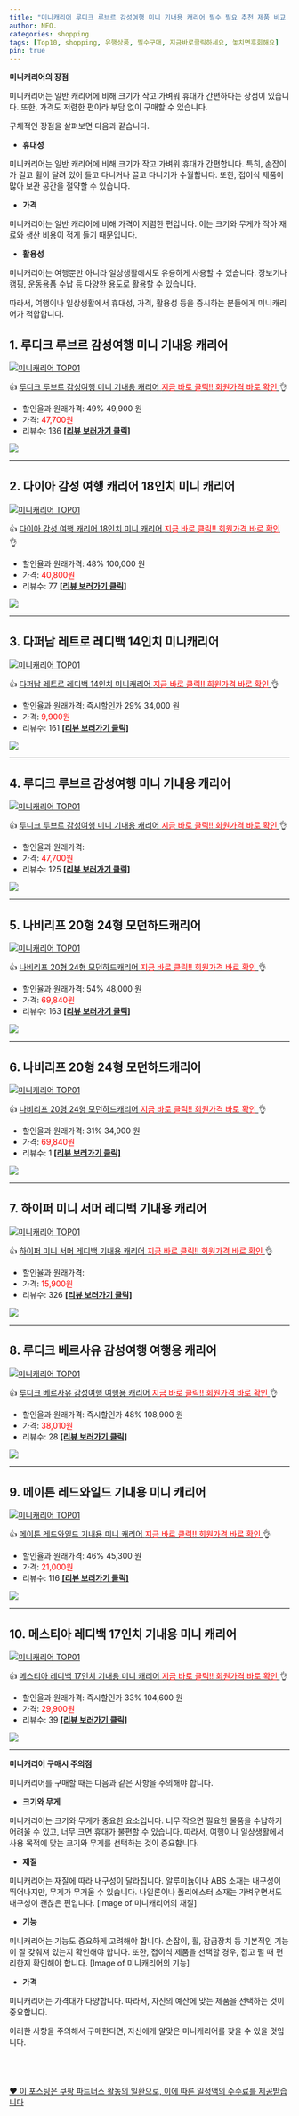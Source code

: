```yaml
---
title: "미니캐리어 루디크 루브르 감성여행 미니 기내용 캐리어 필수 필요 추천 제품 비교 최저 가격 비교 장점 구매 후기 구매평"
author: NEO.
categories: shopping
tags: [Top10, shopping, 유행상품, 필수구매, 지금바로클릭하세요, 놓치면후회해요]
pin: true
---
```

**미니캐리어의 장점**

미니캐리어는 일반 캐리어에 비해 크기가 작고 가벼워 휴대가 간편하다는 장점이 있습니다. 또한, 가격도 저렴한 편이라 부담 없이 구매할 수 있습니다.

구체적인 장점을 살펴보면 다음과 같습니다.

* **휴대성**

미니캐리어는 일반 캐리어에 비해 크기가 작고 가벼워 휴대가 간편합니다. 특히, 손잡이가 길고 휠이 달려 있어 들고 다니거나 끌고 다니기가 수월합니다. 또한, 접이식 제품이 많아 보관 공간을 절약할 수 있습니다.

* **가격**

미니캐리어는 일반 캐리어에 비해 가격이 저렴한 편입니다. 이는 크기와 무게가 작아 재료와 생산 비용이 적게 들기 때문입니다.

* **활용성**

미니캐리어는 여행뿐만 아니라 일상생활에서도 유용하게 사용할 수 있습니다. 장보기나 캠핑, 운동용품 수납 등 다양한 용도로 활용할 수 있습니다.

따라서, 여행이나 일상생활에서 휴대성, 가격, 활용성 등을 중시하는 분들에게 미니캐리어가 적합합니다.

   

## 1. 루디크 루브르 감성여행 미니 기내용 캐리어

[![미니캐리어 TOP01](https://thumbnail9.coupangcdn.com/thumbnails/remote/490x490ex/image/retail/images/1575090347713877-c21df360-984a-440c-8cb4-f15cf1a155c3.jpg)](https://link.coupang.com/re/AFFSDP?lptag=AF3617701&subid=GithubCoopas&pageKey=7355188221&traceid=V0-153&itemId=18937996813&vendorItemId=86064550963)


👍 [루디크 루브르 감성여행 미니 기내용 캐리어 <font color=red> 지금 바로 클릭!! 회원가격 바로 확인 </font> ](https://link.coupang.com/re/AFFSDP?lptag=AF3617701&subid=GithubCoopas&pageKey=7355188221&traceid=V0-153&itemId=18937996813&vendorItemId=86064550963) 👌 


- 할인율과 원래가격: 49%  49,900   원
- 가격: <span style='color:red'>47,700원</span>
- 리뷰수: 136  [**[리뷰 보러가기 클릭]**](https://link.coupang.com/re/AFFSDP?lptag=AF3617701&subid=GithubCoopas&pageKey=7355188221&traceid=V0-153&itemId=18937996813&vendorItemId=86064550963)

[![](/discount_price.png)](https://link.coupang.com/re/AFFSDP?lptag=AF3617701&subid=GithubCoopas&pageKey=7355188221&traceid=V0-153&itemId=18937996813&vendorItemId=86064550963)

---


   

## 2. 다이아 감성 여행 캐리어 18인치 미니 캐리어

[![미니캐리어 TOP01](https://thumbnail7.coupangcdn.com/thumbnails/remote/490x490ex/image/vendor_inventory/1e73/71c05d2a067d405eb4ac29205f956c3921268c927a42969291a9d07850b5.jpg)](https://link.coupang.com/re/AFFSDP?lptag=AF3617701&subid=GithubCoopas&pageKey=6997519319&traceid=V0-153&itemId=17148085736&vendorItemId=84336308868)


👍 [다이아 감성 여행 캐리어 18인치 미니 캐리어 <font color=red> 지금 바로 클릭!! 회원가격 바로 확인 </font> ](https://link.coupang.com/re/AFFSDP?lptag=AF3617701&subid=GithubCoopas&pageKey=6997519319&traceid=V0-153&itemId=17148085736&vendorItemId=84336308868) 👌 


- 할인율과 원래가격: 48%  100,000   원
- 가격: <span style='color:red'>40,800원</span>
- 리뷰수: 77  [**[리뷰 보러가기 클릭]**](https://link.coupang.com/re/AFFSDP?lptag=AF3617701&subid=GithubCoopas&pageKey=6997519319&traceid=V0-153&itemId=17148085736&vendorItemId=84336308868)

[![](/discount_price.png)](https://link.coupang.com/re/AFFSDP?lptag=AF3617701&subid=GithubCoopas&pageKey=6997519319&traceid=V0-153&itemId=17148085736&vendorItemId=84336308868)

---


   

## 3. 다퍼남 레트로 레디백 14인치 미니캐리어

[![미니캐리어 TOP01](https://thumbnail7.coupangcdn.com/thumbnails/remote/490x490ex/image/vendor_inventory/d3f8/6f7292de8ed136157a4378ca7ca2a36e7d6105fb81ce769adcddddb22051.jpg)](https://link.coupang.com/re/AFFSDP?lptag=AF3617701&subid=GithubCoopas&pageKey=7151507835&traceid=V0-153&itemId=17980413228&vendorItemId=85137264112)


👍 [다퍼남 레트로 레디백 14인치 미니캐리어 <font color=red> 지금 바로 클릭!! 회원가격 바로 확인 </font> ](https://link.coupang.com/re/AFFSDP?lptag=AF3617701&subid=GithubCoopas&pageKey=7151507835&traceid=V0-153&itemId=17980413228&vendorItemId=85137264112) 👌 


- 할인율과 원래가격: 즉시할인가 29%  34,000   원
- 가격: <span style='color:red'>9,900원</span>
- 리뷰수: 161  [**[리뷰 보러가기 클릭]**](https://link.coupang.com/re/AFFSDP?lptag=AF3617701&subid=GithubCoopas&pageKey=7151507835&traceid=V0-153&itemId=17980413228&vendorItemId=85137264112)

[![](/discount_price.png)](https://link.coupang.com/re/AFFSDP?lptag=AF3617701&subid=GithubCoopas&pageKey=7151507835&traceid=V0-153&itemId=17980413228&vendorItemId=85137264112)

---


   

## 4. 루디크 루브르 감성여행 미니 기내용 캐리어

[![미니캐리어 TOP01](https://thumbnail9.coupangcdn.com/thumbnails/remote/490x490ex/image/retail/images/1575090347713877-c21df360-984a-440c-8cb4-f15cf1a155c3.jpg)](https://link.coupang.com/re/AFFSDP?lptag=AF3617701&subid=GithubCoopas&pageKey=7355188221&traceid=V0-153&itemId=18937996813&vendorItemId=86064550963)


👍 [루디크 루브르 감성여행 미니 기내용 캐리어 <font color=red> 지금 바로 클릭!! 회원가격 바로 확인 </font> ](https://link.coupang.com/re/AFFSDP?lptag=AF3617701&subid=GithubCoopas&pageKey=7355188221&traceid=V0-153&itemId=18937996813&vendorItemId=86064550963) 👌 


- 할인율과 원래가격: 
- 가격: <span style='color:red'>47,700원</span>
- 리뷰수: 125  [**[리뷰 보러가기 클릭]**](https://link.coupang.com/re/AFFSDP?lptag=AF3617701&subid=GithubCoopas&pageKey=7355188221&traceid=V0-153&itemId=18937996813&vendorItemId=86064550963)

[![](/discount_price.png)](https://link.coupang.com/re/AFFSDP?lptag=AF3617701&subid=GithubCoopas&pageKey=7355188221&traceid=V0-153&itemId=18937996813&vendorItemId=86064550963)

---


   

## 5. 나비리프 20형 24형 모던하드캐리어

[![미니캐리어 TOP01](https://thumbnail9.coupangcdn.com/thumbnails/remote/490x490ex/image/vendor_inventory/dbb6/f476234857920750e566244f22e72839bf41e7cdc8ba7a0e85310f1f20d7.png)](https://link.coupang.com/re/AFFSDP?lptag=AF3617701&subid=GithubCoopas&pageKey=7273708242&traceid=V0-153&itemId=18556448179&vendorItemId=85694218009)


👍 [나비리프 20형 24형 모던하드캐리어 <font color=red> 지금 바로 클릭!! 회원가격 바로 확인 </font> ](https://link.coupang.com/re/AFFSDP?lptag=AF3617701&subid=GithubCoopas&pageKey=7273708242&traceid=V0-153&itemId=18556448179&vendorItemId=85694218009) 👌 


- 할인율과 원래가격: 54%  48,000   원
- 가격: <span style='color:red'>69,840원</span>
- 리뷰수: 163  [**[리뷰 보러가기 클릭]**](https://link.coupang.com/re/AFFSDP?lptag=AF3617701&subid=GithubCoopas&pageKey=7273708242&traceid=V0-153&itemId=18556448179&vendorItemId=85694218009)

[![](/discount_price.png)](https://link.coupang.com/re/AFFSDP?lptag=AF3617701&subid=GithubCoopas&pageKey=7273708242&traceid=V0-153&itemId=18556448179&vendorItemId=85694218009)

---


   

## 6. 나비리프 20형 24형 모던하드캐리어

[![미니캐리어 TOP01](https://thumbnail7.coupangcdn.com/thumbnails/remote/490x490ex/image/vendor_inventory/1de8/2f7f889daed7fe76bb329faabe6884002c076b47e4814120b06d0918ff0b.png)](https://link.coupang.com/re/AFFSDP?lptag=AF3617701&subid=GithubCoopas&pageKey=7273708242&traceid=V0-153&itemId=18556448198&vendorItemId=85694218067)


👍 [나비리프 20형 24형 모던하드캐리어 <font color=red> 지금 바로 클릭!! 회원가격 바로 확인 </font> ](https://link.coupang.com/re/AFFSDP?lptag=AF3617701&subid=GithubCoopas&pageKey=7273708242&traceid=V0-153&itemId=18556448198&vendorItemId=85694218067) 👌 


- 할인율과 원래가격: 31%  34,900   원
- 가격: <span style='color:red'>69,840원</span>
- 리뷰수: 1  [**[리뷰 보러가기 클릭]**](https://link.coupang.com/re/AFFSDP?lptag=AF3617701&subid=GithubCoopas&pageKey=7273708242&traceid=V0-153&itemId=18556448198&vendorItemId=85694218067)

[![](/discount_price.png)](https://link.coupang.com/re/AFFSDP?lptag=AF3617701&subid=GithubCoopas&pageKey=7273708242&traceid=V0-153&itemId=18556448198&vendorItemId=85694218067)

---


   

## 7. 하이퍼 미니 서머 레디백 기내용 캐리어

[![미니캐리어 TOP01](https://thumbnail7.coupangcdn.com/thumbnails/remote/490x490ex/image/vendor_inventory/2f4d/a6ef09c5003e4027446fc8167b776f83fdef07e18ac986b5a131dfe92243.jpg)](https://link.coupang.com/re/AFFSDP?lptag=AF3617701&subid=GithubCoopas&pageKey=6663831600&traceid=V0-153&itemId=15306270845&vendorItemId=85183937784)


👍 [하이퍼 미니 서머 레디백 기내용 캐리어 <font color=red> 지금 바로 클릭!! 회원가격 바로 확인 </font> ](https://link.coupang.com/re/AFFSDP?lptag=AF3617701&subid=GithubCoopas&pageKey=6663831600&traceid=V0-153&itemId=15306270845&vendorItemId=85183937784) 👌 


- 할인율과 원래가격: 
- 가격: <span style='color:red'>15,900원</span>
- 리뷰수: 326  [**[리뷰 보러가기 클릭]**](https://link.coupang.com/re/AFFSDP?lptag=AF3617701&subid=GithubCoopas&pageKey=6663831600&traceid=V0-153&itemId=15306270845&vendorItemId=85183937784)

[![](/discount_price.png)](https://link.coupang.com/re/AFFSDP?lptag=AF3617701&subid=GithubCoopas&pageKey=6663831600&traceid=V0-153&itemId=15306270845&vendorItemId=85183937784)

---


   

## 8. 루디크 베르사유 감성여행 여행용 캐리어

[![미니캐리어 TOP01](https://thumbnail7.coupangcdn.com/thumbnails/remote/490x490ex/image/retail/images/190247920785221-708fe99e-a494-4bc2-a409-ddcadbe3af48.jpg)](https://link.coupang.com/re/AFFSDP?lptag=AF3617701&subid=GithubCoopas&pageKey=7554210029&traceid=V0-153&itemId=19887107648&vendorItemId=86987464381)


👍 [루디크 베르사유 감성여행 여행용 캐리어 <font color=red> 지금 바로 클릭!! 회원가격 바로 확인 </font> ](https://link.coupang.com/re/AFFSDP?lptag=AF3617701&subid=GithubCoopas&pageKey=7554210029&traceid=V0-153&itemId=19887107648&vendorItemId=86987464381) 👌 


- 할인율과 원래가격: 즉시할인가 48%  108,900   원
- 가격: <span style='color:red'>38,010원</span>
- 리뷰수: 28  [**[리뷰 보러가기 클릭]**](https://link.coupang.com/re/AFFSDP?lptag=AF3617701&subid=GithubCoopas&pageKey=7554210029&traceid=V0-153&itemId=19887107648&vendorItemId=86987464381)

[![](/discount_price.png)](https://link.coupang.com/re/AFFSDP?lptag=AF3617701&subid=GithubCoopas&pageKey=7554210029&traceid=V0-153&itemId=19887107648&vendorItemId=86987464381)

---


   

## 9. 메이튼 레드와일드 기내용 미니 캐리어

[![미니캐리어 TOP01](https://thumbnail6.coupangcdn.com/thumbnails/remote/490x490ex/image/rs_quotation_api/xw3hpi3o/56bad967f752407094dc3dfde10fc587.jpg)](https://link.coupang.com/re/AFFSDP?lptag=AF3617701&subid=GithubCoopas&pageKey=6659162398&traceid=V0-153&itemId=15281399348&vendorItemId=82501891352)


👍 [메이튼 레드와일드 기내용 미니 캐리어 <font color=red> 지금 바로 클릭!! 회원가격 바로 확인 </font> ](https://link.coupang.com/re/AFFSDP?lptag=AF3617701&subid=GithubCoopas&pageKey=6659162398&traceid=V0-153&itemId=15281399348&vendorItemId=82501891352) 👌 


- 할인율과 원래가격: 46%  45,300   원
- 가격: <span style='color:red'>21,000원</span>
- 리뷰수: 116  [**[리뷰 보러가기 클릭]**](https://link.coupang.com/re/AFFSDP?lptag=AF3617701&subid=GithubCoopas&pageKey=6659162398&traceid=V0-153&itemId=15281399348&vendorItemId=82501891352)

[![](/discount_price.png)](https://link.coupang.com/re/AFFSDP?lptag=AF3617701&subid=GithubCoopas&pageKey=6659162398&traceid=V0-153&itemId=15281399348&vendorItemId=82501891352)

---


   

## 10. 메스티아 레디백 17인치 기내용 미니 캐리어

[![미니캐리어 TOP01](https://thumbnail10.coupangcdn.com/thumbnails/remote/490x490ex/image/vendor_inventory/dd54/bb91363fdc14b1fff8a854b106e47268e640718e4dab8be139983f6d5067.png)](https://link.coupang.com/re/AFFSDP?lptag=AF3617701&subid=GithubCoopas&pageKey=7772065895&traceid=V0-153&itemId=20984827136&vendorItemId=88049441084)


👍 [메스티아 레디백 17인치 기내용 미니 캐리어 <font color=red> 지금 바로 클릭!! 회원가격 바로 확인 </font> ](https://link.coupang.com/re/AFFSDP?lptag=AF3617701&subid=GithubCoopas&pageKey=7772065895&traceid=V0-153&itemId=20984827136&vendorItemId=88049441084) 👌 


- 할인율과 원래가격: 즉시할인가 33%  104,600   원
- 가격: <span style='color:red'>29,900원</span>
- 리뷰수: 39  [**[리뷰 보러가기 클릭]**](https://link.coupang.com/re/AFFSDP?lptag=AF3617701&subid=GithubCoopas&pageKey=7772065895&traceid=V0-153&itemId=20984827136&vendorItemId=88049441084)

[![](/discount_price.png)](https://link.coupang.com/re/AFFSDP?lptag=AF3617701&subid=GithubCoopas&pageKey=7772065895&traceid=V0-153&itemId=20984827136&vendorItemId=88049441084)

---
**미니캐리어 구매시 주의점**

미니캐리어를 구매할 때는 다음과 같은 사항을 주의해야 합니다.

* **크기와 무게**

미니캐리어는 크기와 무게가 중요한 요소입니다. 너무 작으면 필요한 물품을 수납하기 어려울 수 있고, 너무 크면 휴대가 불편할 수 있습니다. 따라서, 여행이나 일상생활에서 사용 목적에 맞는 크기와 무게를 선택하는 것이 중요합니다.


* **재질**

미니캐리어는 재질에 따라 내구성이 달라집니다. 알루미늄이나 ABS 소재는 내구성이 뛰어나지만, 무게가 무거울 수 있습니다. 나일론이나 폴리에스터 소재는 가벼우면서도 내구성이 괜찮은 편입니다.
[Image of 미니캐리어의 재질]

* **기능**

미니캐리어는 기능도 중요하게 고려해야 합니다. 손잡이, 휠, 잠금장치 등 기본적인 기능이 잘 갖춰져 있는지 확인해야 합니다. 또한, 접이식 제품을 선택할 경우, 접고 펼 때 편리한지 확인해야 합니다.
[Image of 미니캐리어의 기능]

* **가격**

미니캐리어는 가격대가 다양합니다. 따라서, 자신의 예산에 맞는 제품을 선택하는 것이 중요합니다.

이러한 사항을 주의해서 구매한다면, 자신에게 알맞은 미니캐리어를 찾을 수 있을 것입니다.<br><br><br><br><br> [ ❤  이 포스팅은 쿠팡 파트너스 활동의 일환으로, 이에 따른 일정액의 수수료를 제공받습니다](https://link.coupang.com/a/bcEFyh)